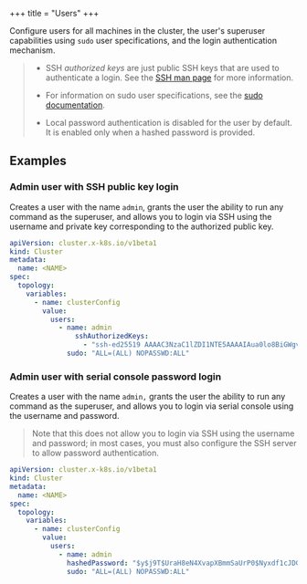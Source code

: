 +++
title = "Users"
+++

Configure users for all machines in the cluster, the user's superuser capabilities using `sudo` user specifications, and
the login authentication mechanism.

> - SSH _authorized keys_ are just public SSH keys that are used to authenticate a login. See the [SSH man
>   page](https://www.man7.org/linux/man-pages/man8/sshd.8.html#AUTHORIZED_KEYS_FILE_FORMAT) for more information.
>
> - For information on sudo user specifications, see the [sudo
>   documentation](https://www.sudo.ws/docs/man/sudoers.man/#User_specification).
>
> - Local password authentication is disabled for the user by default. It is enabled only when a hashed password is
>   provided.

## Examples

### Admin user with SSH public key login

Creates a user with the name `admin`, grants the user the ability to run any command as the superuser, and allows you to
login via SSH using the username and private key corresponding to the authorized public key.

```yaml
apiVersion: cluster.x-k8s.io/v1beta1
kind: Cluster
metadata:
  name: <NAME>
spec:
  topology:
    variables:
      - name: clusterConfig
        value:
          users:
            - name: admin
                sshAuthorizedKeys:
                  - "ssh-ed25519 AAAAC3NzaC1lZDI1NTE5AAAAIAua0lo8BiGWgvIiDCKnQDKL5uERHfnehm0ns5CEJpJw optionalcomment"
              sudo: "ALL=(ALL) NOPASSWD:ALL"
```

### Admin user with serial console password login

Creates a user with the name `admin,` grants the user the ability to run any command as the superuser, and allows you to
login via serial console using the username and password.

> Note that this does not allow you to login via SSH using the username and password; in most cases, you must also
> configure the SSH server to allow password authentication.

```yaml
apiVersion: cluster.x-k8s.io/v1beta1
kind: Cluster
metadata:
  name: <NAME>
spec:
  topology:
    variables:
      - name: clusterConfig
        value:
          users:
            - name: admin
              hashedPassword: "$y$j9T$UraH8eN4XvapXBmmSaUrP0$Nyxdf1cJDGZcp0WDKu.CFHprrkPG4ubirqSqiD43Ix3"
              sudo: "ALL=(ALL) NOPASSWD:ALL"
```
